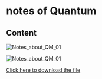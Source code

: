 # notes of Quantum
## Content
![Notes_about_QM_01](https://github.com/user-attachments/assets/cd3a0e3f-2dc1-4e9f-b50d-569e69f59215)

![Notes_about_QM_01](https://github.com/user-attachments/assets/3ac19dff-3f1d-4098-9354-bafc9d5173e8)

[Click here to download the file](./Notes_about_QM.pdf)
